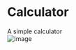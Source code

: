 # Calculator
A simple calculator
<br>
![image](https://github.com/KrispWaffle/Calculator/assets/70916412/82547f35-da3f-4a12-b918-dadcd257690f)
